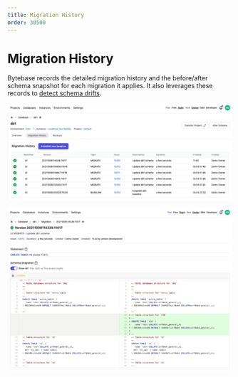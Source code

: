 ```yaml
---
title: Migration History
order: 30500
---
```


# Migration History

Bytebase records the detailed migration history and the before/after schema snapshot for each migration it applies. It also leverages these records to [detect schema drifts](/docs/features/drift-detection).

![schema-migration-bytebase](/static/docs-assets/schema-migration-bytebase.png)

![schema-migration-gitlab](/static/docs-assets/schema-migration-gitlab.png)
